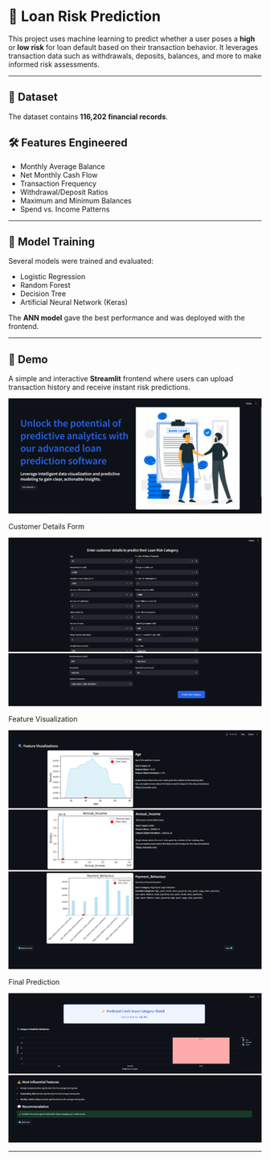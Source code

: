 # 🏦 Loan Risk Prediction

This project uses machine learning to predict whether a user poses a **high** or **low risk** for loan default based on their transaction behavior. It leverages transaction data such as withdrawals, deposits, balances, and more to make informed risk assessments.

---

## 📂 Dataset

The dataset contains **116,202 financial records**.

## 🛠️ Features Engineered

- Monthly Average Balance  
- Net Monthly Cash Flow  
- Transaction Frequency  
- Withdrawal/Deposit Ratios  
- Maximum and Minimum Balances  
- Spend vs. Income Patterns

---

## 🤖 Model Training

Several models were trained and evaluated:
- Logistic Regression  
- Random Forest  
- Decision Tree  
- Artificial Neural Network (Keras)

The **ANN model** gave the best performance and was deployed with the frontend.

---

## 📸 Demo

A simple and interactive **Streamlit** frontend where users can upload transaction history and receive instant risk predictions.

![Streamlit Frontend](img1.png)

Customer Details Form

![Streamlit Frontend](img2.png)
![Streamlit Frontend](img3.png)

Feature Visualization

![Streamlit Frontend](img4.png)
![Streamlit Frontend](img5.png)
![Streamlit Frontend](img7.png)

Final Prediction

![Streamlit Frontend](img8.png)
![Streamlit Frontend](img9.png)

---
